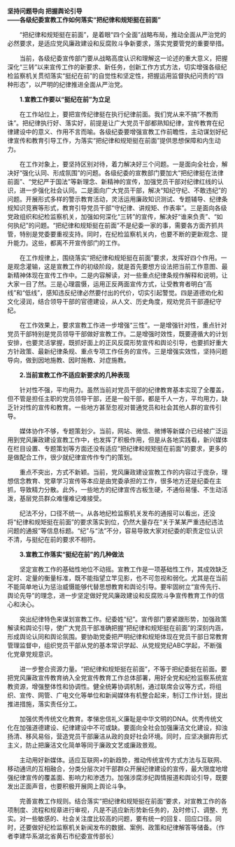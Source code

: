 **坚持问题导向 把握舆论引导  
——各级纪委宣教工作如何落实“把纪律和规矩挺在前面”**

　　“把纪律和规矩挺在前面”，是着眼“四个全面”战略布局，推动全面从严治党的必然要求，是适应党风廉政建设和反腐败斗争新要求，落实党要管党的重要举措。

　　当前，各级纪委宣传部门要从战略高度认识和理解这一论述的重大意义，把握深化“三转”以来宣传工作的新要求、新任务，创新工作方式方法，切实增强各级纪检监察机关贯彻落实“挺纪在前”的自觉性和坚定性，把握运用监督执纪问责的“四种形态”，以严明的纪律推进全面从严治党。

　　**1.宣教工作要以“挺纪在前”为立足**

　　在工作站位上，要把宣传纪律挺在执行纪律前面。我们党从来不搞“不教而诛”。把纪律执行好、落实好，前提是让广大党员干部都熟知纪律，宣传教育在纪律建设中的意义、作用不言而喻。各级纪委要增强宣教工作前瞻性，主动谋划好纪律宣传和教育引导工作，为落实“把纪律和规矩挺在前面”提供思想保障和内生动力。

　　在工作对象上，要坚持区别对待，着力解决好三个问题。一是面向全社会，解决好“强化认同、形成氛围”的问题。各级纪委的宣教部门要加大“把纪律挺在法律前面”、“党纪严于国法”等新理念、新精神的宣传，加强党员干部对纪律红线的认识，进一步强化社会认同。二是面向广大党员干部，解决“知纪守纪、不敢违纪”的问题。开展形式多样的警示教育活动，灵活运用廉政知识测试、专题辅导、纪律条规知识竞赛等形式，教育引导党员干部“守纪律、讲规矩、作表率”。三是面向各级党政组织和纪检监察机关，加强如何深化“三转”的宣传，解决好“谁来负责”、“如何执纪”的问题。“把纪律和规矩挺在前面”不是纪委一家的事，需要各方面齐抓共管，特别是党委要重视支持。同时，在纪检监察机关内，也要不断的更新观念、提升能力。这些，都离不开宣传部门的工作。

　　在工作规律上，围绕落实“把纪律和规矩挺在前面”要求，发挥好四个作用。一是观念灌输，这是宣教工作的初级阶段，就是首先要想方设法把当前工作意图、最新精神体现在宣传工作中。二是内容解读，对一些重点纪律条规作解释和说明，让大家一目了然。三是心理震慑，运用正反两面宣传方式，让受教育者明白“高线”和“低线”，感知违反纪律必然要付出的代价，切实引起警觉。四是道德劝化和文化浸润，结合领导干部的官德建设，从人文、历史角度，规劝党员干部遵纪守纪。

　　在工作效果上，要求宣教工作进一步增强“三性”。一是增强针对性，重点针对党员干部特别是党员领导干部做好宣教工作。二是增强时效性，既要遵循大的计划安排，也要灵活掌握，既抓好面上的正风反腐形势宣传和舆论引导，也要抓好重大方针政策、最新纪律条规、重点专项工作任务的宣传。三是增强实效性，坚持问题导向，做到因地施教、因时施教、对症施教。

　　**2.当前宣教工作不适应新要求的几种表现**

　　针对性不强，平均用力。虽然当前对党员干部的纪律教育基本实现了全覆盖，但不管是担任主职的党员领导干部，还是一般干部，都是千人一方，平均用力，缺乏针对性的宣传和教育。一些地方甚至忽视对普通党员和社会其他人群的宣传引导。

　　媒体协作不够，专题策划少。当前，网站、微信、微博等新媒介已经被广泛运用到党风廉政建设宣教工作中，也发挥了积极作用，但是从各地实践看，新兴媒体在栏目设置、专题策划等方面还没有适应“把纪律和规矩挺在前面”的要求，更多的是做配合工作，很少就纪律宣传作专门的策划。

　　重点不突出，方式不新颖。当前，党风廉政建设宣教工作的内容过于庞杂，理想信念教育、党章学习宣传等本应是由党委承担的工作，很多地方还是纪委在主抓，导致精力分散。此外，一些地方的纪律宣传古板生硬，不通俗易懂、不生动活泼，基层党员群众难懂难记难接受。

　　纪法不分，口径不统一。从各地纪检监察机关发布的通报可以看出，还没将“纪律和规矩挺在前面”的要求落实到位，仍然大量存在“关于某某严重违纪违法问题的通报”等信息标题。“纪”与“法”不分，容易导致大家对纪委的职责定位认识不清，与挺纪在前的要求不相符。

　　**3.宣教工作落实“挺纪在前”的几种做法**

　　坚定宣教工作的基础性地位不动摇。宣教工作是一项基础性工作，其成效缺乏定时、定量的衡量标准，既不能指望立竿见影，也不可忽视和弱化。尤其是在当前不能简单地认为惩治威慑能够代替思想教育和舆论引导。要牢固树立“宣传先行、舆论先导”的理念，进一步坚定做好党风廉政建设和反腐败斗争宣传教育工作的信心和决心。

　　突出纪律特色来谋划宣教工作。纪委姓“纪”。宣传部门要紧跟形势，加强政策解读和舆论引导，使广大党员干部准确把握“把纪律和规矩挺在前面”的深刻内涵，形成舆论认同和舆论氛围。要协助党委把严明纪律和规矩体现在党员干部日常教育管理监督中，组织党员干部从党的基本常识学起、从党规党纪ABC学起，不断强化党章党规意识。

　　进一步整合资源力量。“把纪律和规矩挺在前面”，不等于把纪委挺在前面。要把党风廉政宣传教育纳入全党宣传教育工作总体部署，用好全党和纪检监察系统宣教资源，增强整体性和协调性。健全统筹协调机制，通过联席会议等方式，将组织、宣传、网管、广电文化等单位和新闻媒体有机整合起来，制订工作计划，提出推进措施，落实责任分工。

　　加强优秀传统文化教育。孝悌忠信礼义廉耻是中华文明的DNA。优秀传统文化在加强道德建设、纪律建设中不可或缺。要面向全社会加强廉洁文化建设，抑浊扬清、移风易俗，营造党员干部廉洁从政的良好社会环境。同时，应坚决摒弃形式主义，防止把廉洁文化简单等同于廉政文艺或廉政景观。

　　主动用好新媒体。适应互联网+的新趋势，推动传统宣传方式方法与互联网、移动通讯的互相融合，分类分层次对干部群众开展纪律建设的宣传，最大限度地增强纪律宣传的覆盖面、影响力和渗透力。加强涉腐涉纪舆情报道和舆论引导，既要发出正面声音，也要积极开展网上舆论斗争。

　　完善宣教工作规则。结合落实“把纪律和规矩挺在前面”要求，对宣教工作的各项制度、流程和规章进行审视，凡是不适应新形势新任务的，及时修订、调整、充实。对一些敏感的、社会关注度比较高的问题，要有统一的回复、回应口径。同时，还要做好纪检监察机关新闻发布的数据、案例、政策和纪律解答等储备。（作者李建华系湖北省黄石市纪委宣传部长）